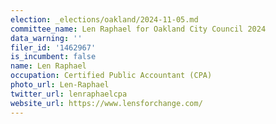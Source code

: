 ```yaml
---
election: _elections/oakland/2024-11-05.md
committee_name: Len Raphael for Oakland City Council 2024
data_warning: ''
filer_id: '1462967'
is_incumbent: false
name: Len Raphael
occupation: Certified Public Accountant (CPA)
photo_url: Len-Raphael
twitter_url: lenraphaelcpa
website_url: https://www.lensforchange.com/
---
```

